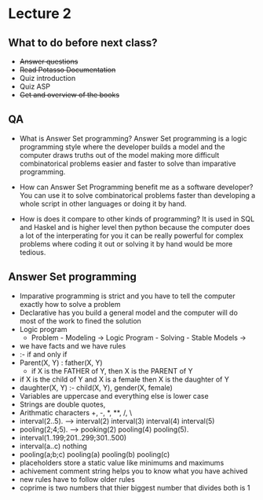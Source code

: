 # Lecture 2

## What to do before next class?

- ~~Answer questions~~
- ~~Read Potasso Documentation~~
- Quiz introduction
- Quiz ASP
- ~~Get and overview of the books~~

## QA

- What is Answer Set programming?
Answer Set programming is a logic programming style where the developer builds a model and the computer draws truths out of the model making more difficult combinatorical problems easier and faster to solve than imparative programming.

- How can Answer Set Programming benefit me as a software developer?
You can use it to solve combinatorical problems faster than developing a whole script in other languages or doing it by hand.

- How is does it compare to other kinds of programming?
It is used in SQL and Haskel and is higher level then python because the computer does a lot of the interperating for you it can be really powerful for complex problems where coding it out or solving it by hand would be more tedious.

## Answer Set programming

- Imparative programming is strict and you have to tell the computer exactly how to solve a problem
- Declarative has you build a general model and the computer will do most of the work to fined the solution
- Logic program
    - Problem - Modeling -> Logic Program - Solving - Stable Models ->
- we have facts and we have rules
- :- if and only if
- Parent(X, Y) : father(X, Y)
    - if X is the FATHER of Y, then X is the PARENT of Y
- if X is the child of Y and X is a female then X is the daughter of Y
- daughter(X, Y) :- child(X, Y), gender(X, female)
- Variables are uppercase and everything else is lower case
- Strings are double quotes, 
- Arithmatic characters +, -, *, **, /, \
- interval(2..5). --> interval(2) interval(3) interval(4) interval(5)
- pooling(2;4;5). --> pooking(2) pooling(4) pooling(5).
- interval(1..199;201..299;301..500)
- interval(a..c) nothing
- pooling(a;b;c) pooling(a) pooling(b) pooling(c)
- placeholders store a static value like minimums and maximums
- achivement comment string helps you to know what you have achived
- new rules have to follow older rules
- coprime is two numbers that thier biggest number that divides both is 1
